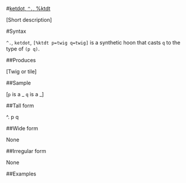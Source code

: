 #[ketdot, `^.`, %ktdt](#ktdt)

[Short description]

#Syntax

`^.`, `ketdot`, `[%ktdt p=twig q=twig]` is a synthetic hoon that casts `q` to the type of `(p q)`.

##Produces

[Twig or tile]

##Sample

[`p` is a _
`q` is a _]

##Tall form

^.  p
        q

##Wide form

None

##Irregular form

None

##Examples



